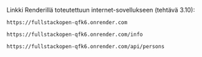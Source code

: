 Linkki Renderillä toteutettuun internet-sovellukseen (tehtävä 3.10):

    https://fullstackopen-qfk6.onrender.com
    
    https://fullstackopen-qfk6.onrender.com/info

    https://fullstackopen-qfk6.onrender.com/api/persons
